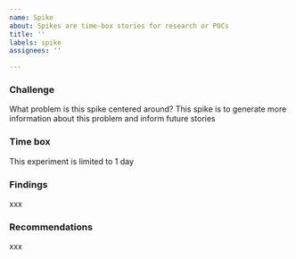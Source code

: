 ```yaml
---
name: Spike
about: Spikes are time-box stories for research or POCs
title: ''
labels: spike
assignees: ''

---
```


### Challenge
What problem is this spike centered around?  This spike is to generate more information about this problem and inform future stories

### Time box
This experiment is limited to 1 day

### Findings
xxx

### Recommendations
xxx
